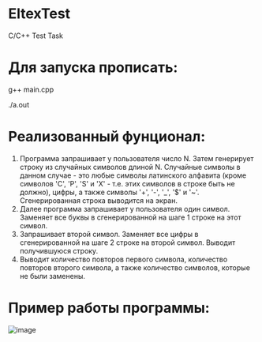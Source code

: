 # EltexTest
C/C++ Test Task

# Для запуска прописать:
g++ main.cpp

./a.out

# Реализованный фунционал:
1. Программа запрашивает у пользователя число N. Затем генерирует строку из случайных символов длиной N. Случайные символы в данном случае - это любые символы латинского алфавита (кроме символов 'C', 'P', 'S' и 'X' - т.е. этих символов в строке быть не должно), цифры, а также символы '+', '-', '_', '$' и '~'. Сгенерированная строка выводится на экран.
2. Далее программа запрашивает у пользователя один символ. Заменяет все буквы в сгенерированной на шаге 1 строке на этот символ.
3. Запрашивает второй символ. Заменяет все цифры в сгенерированной на шаге 2 строке на второй символ. Выводит получившуюся строку.
4. Выводит количество повторов первого символа, количество повторов второго символа, а также количество символов, которые не были заменены.

# Пример работы программы:
![image](https://github.com/user-attachments/assets/805e5593-3fff-453a-8dcb-8d078ac891e9)
